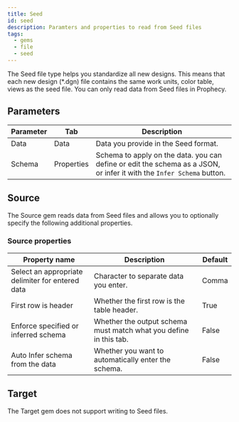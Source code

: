 ```yaml
---
title: Seed
id: seed
description: Paramters and properties to read from Seed files
tags:
  - gems
  - file
  - seed
---
```


The Seed file type helps you standardize all new designs. This means that each new design (\*.dgn) file contains the same work units, color table, views as the seed file. You can only read data from Seed files in Prophecy.

## Parameters

| Parameter | Tab        | Description                                                                                                           |
| --------- | ---------- | --------------------------------------------------------------------------------------------------------------------- |
| Data      | Data       | Data you provide in the Seed format.                                                                                  |
| Schema    | Properties | Schema to apply on the data. you can define or edit the schema as a JSON, or infer it with the `Infer Schema` button. |

## Source

The Source gem reads data from Seed files and allows you to optionally specify the following additional properties.

### Source properties

| Property name                                    | Description                                                       | Default |
| ------------------------------------------------ | ----------------------------------------------------------------- | ------- |
| Select an appropriate delimiter for entered data | Character to separate data you enter.                             | Comma   |
| First row is header                              | Whether the first row is the table header.                        | True    |
| Enforce specified or inferred schema             | Whether the output schema must match what you define in this tab. | False   |
| Auto Infer schema from the data                  | Whether you want to automatically enter the schema.               | False   |

## Target

The Target gem does not support writing to Seed files.

